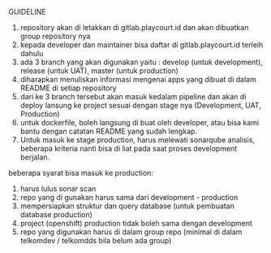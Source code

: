 GUIDELINE

1. repository akan di letakkan di gitlab.playcourt.id dan akan dibuatkan group repository nya 
2. kepada developer dan  maintainer bisa daftar di gitlab.playcourt.id terleih dahulu 
3. ada 3 branch yang akan digunakan yaitu : develop (untuk development), release (untuk UAT), master (untuk production)
4. diharapkan menuliskan informasi mengenai apps yang dibuat di dalam README di setiap repository
5. dari ke 3 branch tersebut akan masuk kedalam pipeline dan akan di deploy lansung ke project sesuai dengan stage nya (Development, UAT, Production)
6. untuk dockerfile, boleh langsung di buat oleh developer, atau bisa kami bantu dengan catatan README yang sudah lengkap. 
7. Untuk masuk ke stage production, harus melewati sonarqube analisis, beberapa kriteria nanti bisa di liat pada saat proses development berjalan.

beberapa syarat bisa masuk ke production:

1. harus lulus sonar scan
2. repo yang di gunakan harus sama dari development - production
3. mempersiapkan struktur dan query database (untuk pembuatan database production)
4. project (openshift) production tidak boleh sama dengan development
5. repo yang digunakan harus di dalam group repo (minimal di dalam telkomdev /  telkomdds bila belum ada group)